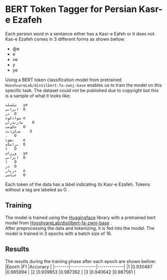 
# BERT Token Tagger for Persian Kasr-e Ezafeh
Each persion word in a sentance either has a Kasr-e Eafeh or it does not. Kas-e Ezafeh comes in 3 different forms as shown bellow:
- @e
- e 
- ve 
- y 
- ye

Using a BERT token classification model from pretrained ```HooshvareLab/distilbert-fa-zwnj-base``` enables us to train the model on this specific task. The dataset could not be published due to copyright but this is a sample of what it looks like:
```
سلسله	ye
ایرانی	O
در	O
سوادکوه	e
مازندران	O
حکومت	O
می‌کردند	O
.	O
نفوذ	e
برامکه	O
)	O
وزرای	ye
ایرانی	O
(	O
در	O
دربار	e
عباسی	O
```

Each token of the data has a label indicating its Kasr-e Ezafeh. Tokens without a tag are labeled as O .
## Training
The model is trained using the [Huggingface](https://huggingface.co/) library with a pretrained bert model from [HooshvareLab/distilbert-fa-zwnj-base](https://huggingface.co/HooshvareLab/distilbert-fa-zwnj-base) . <br>
After preprocessing the data and tokenizing, it is fed into the model. The model is trained in 3 epochs with a batch size of 16.
## Results
The results during the training phase after each epoch are shown bellow:
|Epoch  |F1           |Accuracy		|
|-------|-------------|-------------|
|1		|0.930487     |0.985994     |
|2      |0.939853     |0.987362     |
|3      |0.940642	  |0.987561     |

